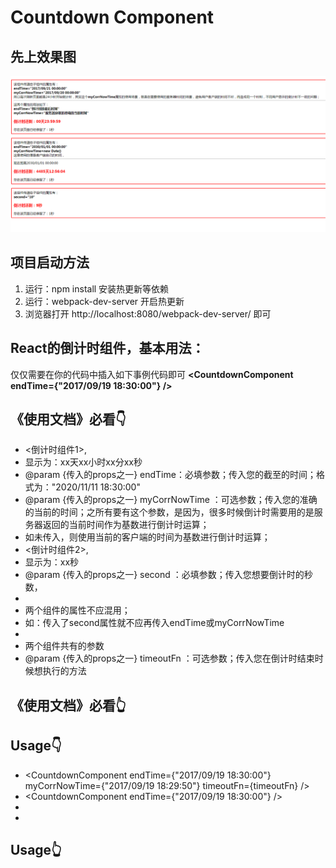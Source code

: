 # Countdown Component

## 先上效果图
![image](./images/image.png)


## 项目启动方法
1. 运行：npm install    安装热更新等依赖
2. 运行：webpack-dev-server   开启热更新
3. 浏览器打开 http://localhost:8080/webpack-dev-server/  即可


## React的倒计时组件，基本用法：

仅仅需要在你的代码中插入如下事例代码即可
**<CountdownComponent  endTime={"2017/09/19 18:30:00"} />**


## 《使用文档》必看👇
 * <倒计时组件1>,
 * 显示为：xx天xx小时xx分xx秒
 * @param {传入的props之一} endTime：必填参数；传入您的截至的时间；格式为："2020/11/11 18:30:00"
 * @param {传入的props之一} myCorrNowTime   ：可选参数；传入您的准确的当前的时间；之所有要有这个参数，是因为，很多时候倒计时需要用的是服务器返回的当前时间作为基数进行倒计时运算；
 * 如未传入，则使用当前的客户端的时间为基数进行倒计时运算；
 * <倒计时组件2>,
 * 显示为：xx秒
 * @param {传入的props之一} second          ：必填参数；传入您想要倒计时的秒数，
 * 
 * 两个组件的属性不应混用；  
 * 如：传入了second属性就不应再传入endTime或myCorrNowTime
 * 
 * 两个组件共有的参数
 * @param {传入的props之一} timeoutFn       ：可选参数；传入您在倒计时结束时候想执行的方法

## 《使用文档》必看👆

## Usage👇
 * <CountdownComponent endTime={"2017/09/19 18:30:00"} myCorrNowTime={"2017/09/19 18:29:50"} timeoutFn={timeoutFn} />
 * <CountdownComponent endTime={"2017/09/19 18:30:00"} />
 * <CountdownComponent second="10" timeoutFn={timeoutFn} />
 * <CountdownComponent second="100" />     

## Usage👆